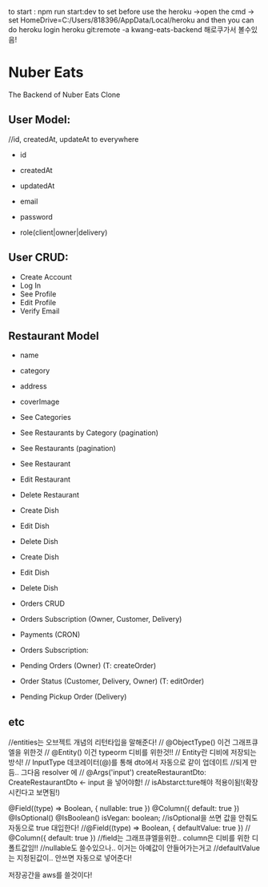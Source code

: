 to start : npm run start:dev
to set before use the heroku
->open the cmd -> set HomeDrive=C:/Users/818396/AppData/Local/heroku
and then you can do heroku login
heroku git:remote -a kwang-eats-backend 해로쿠가서 볼수있음!

# Nuber Eats

The Backend of Nuber Eats Clone

## User Model:

//id, createdAt, updateAt to everywhere

- id
- createdAt
- updatedAt

- email
- password
- role(client|owner|delivery)

## User CRUD:

- Create Account
- Log In
- See Profile
- Edit Profile
- Verify Email

## Restaurant Model

- name
- category
- address
- coverImage

- See Categories
- See Restaurants by Category (pagination)
- See Restaurants (pagination)
- See Restaurant

- Edit Restaurant
- Delete Restaurant

- Create Dish
- Edit Dish
- Delete Dish

- Create Dish
- Edit Dish
- Delete Dish
- Orders CRUD
- Orders Subscription (Owner, Customer, Delivery)

- Payments (CRON)

- Orders Subscription:
- Pending Orders (Owner) (T: createOrder)
- Order Status (Customer, Delivery, Owner) (T: editOrder)
- Pending Pickup Order (Delivery)

## etc

//entities는 오브젝트 개념의 리턴타입을 말해준다!
// @ObjectType() 이건 그래프큐엘을 위한것
// @Entity() 이건 typeorm 디비를 위한것!!
// Entity란 디비에 저장되는 방식!
// InputType 데코레이터(@)를 통해 dto에서 자동으로 같이 업데이트
//되게 만듬.. 그다음 resolver 에
// @Args('input') createRestaurantDto: CreateRestaurantDto <- input 을 넣어야함!
// isAbstarct:ture해야 적용이됨!(확장시킨다고 보면됨!)

@Field((type) => Boolean, { nullable: true })
@Column({ default: true })
@IsOptional()
@IsBoolean()
isVegan: boolean;
//isOptional을 쓰면 값을 안줘도 자동으로 true 대입한다!
//@Field((type) => Boolean, { defaultValue: true })
// @Column({ default: true })
//field는 그래프큐엘을위한.. column은 디비를 위한 디폴트값임!!
//nullable도 쓸수있으나.. 이거는 아예값이 안들어가는거고
//defaultValue는 지정된값이.. 안쓰면 자동으로 넣어준다!

저장공간을 aws를 쓸것이다!
